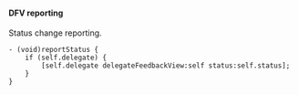 #### DFV reporting

Status change reporting.

```objc
- (void)reportStatus {
    if (self.delegate) {
        [self.delegate delegateFeedbackView:self status:self.status];
    }
}
```

